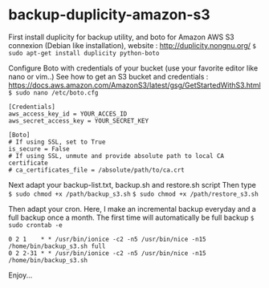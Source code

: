 # backup-duplicity-amazon-s3

First install duplicity for backup utility, and boto for Amazon AWS S3 connexion (Debian like installation), website : http://duplicity.nongnu.org/
```$ sudo apt-get install duplicity python-boto```

Configure Boto with credentials of your bucket (use your favorite editor like nano or vim..)
See how to get an S3 bucket and credentials : https://docs.aws.amazon.com/AmazonS3/latest/gsg/GetStartedWithS3.html
```$ sudo nano /etc/boto.cfg```
```
[Credentials]
aws_access_key_id = YOUR_ACCES_ID
aws_secret_access_key = YOUR_SECRET_KEY

[Boto]
# If using SSL, set to True
is_secure = False
# If using SSL, unmute and provide absolute path to local CA certificate
# ca_certificates_file = /absolute/path/to/ca.crt
```

Next adapt your backup-list.txt, backup.sh and restore.sh script
Then type
```$ sudo chmod +x /path/backup_s3.sh```
```$ sudo chmod +x /path/restore_s3.sh```

Then adapt your cron. Here, I make an incremental backup everyday and a full backup once a month. The first time will automatically be full backup 
```$ sudo crontab -e```
```
0 2 1    * * /usr/bin/ionice -c2 -n5 /usr/bin/nice -n15 /home/bin/backup_s3.sh full
0 2 2-31 * * /usr/bin/ionice -c2 -n5 /usr/bin/nice -n15 /home/bin/backup_s3.sh
```

Enjoy...